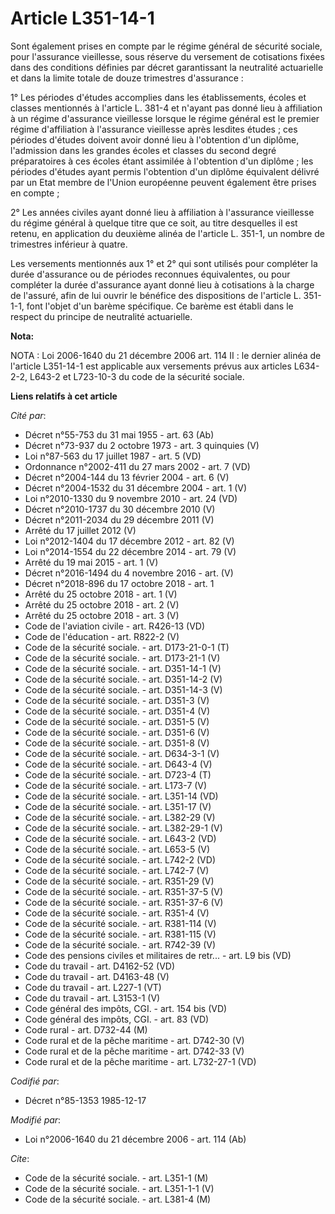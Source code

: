 # Article L351-14-1

Sont également prises en compte par le régime général de sécurité sociale, pour l'assurance vieillesse, sous réserve du
versement de cotisations fixées dans des conditions définies par décret garantissant la neutralité actuarielle et dans la
limite totale de douze trimestres d'assurance :

1° Les périodes d'études accomplies dans les établissements, écoles et classes mentionnés à l'article L. 381-4 et n'ayant pas
donné lieu à affiliation à un régime d'assurance vieillesse lorsque le régime général est le premier régime d'affiliation à
l'assurance vieillesse après lesdites études ; ces périodes d'études doivent avoir donné lieu à l'obtention d'un diplôme,
l'admission dans les grandes écoles et classes du second degré préparatoires à ces écoles étant assimilée à l'obtention d'un
diplôme ; les périodes d'études ayant permis l'obtention d'un diplôme équivalent délivré par un Etat membre de l'Union
européenne peuvent également être prises en compte ;

2° Les années civiles ayant donné lieu à affiliation à l'assurance vieillesse du régime général à quelque titre que ce soit,
au titre desquelles il est retenu, en application du deuxième alinéa de l'article L. 351-1, un nombre de trimestres inférieur
à quatre.

Les versements mentionnés aux 1° et 2° qui sont utilisés pour compléter la durée d'assurance ou de périodes reconnues
équivalentes, ou pour compléter la durée d'assurance ayant donné lieu à cotisations à la charge de l'assuré, afin de lui
ouvrir le bénéfice des dispositions de l'article L. 351-1-1, font l'objet d'un barème spécifique. Ce barème est établi dans
le respect du principe de neutralité actuarielle.

**Nota:**

NOTA : Loi 2006-1640 du 21 décembre 2006 art. 114 II : le dernier alinéa de l'article L351-14-1 est applicable aux versements
prévus aux articles L634-2-2, L643-2 et L723-10-3 du code de la sécurité sociale.

**Liens relatifs à cet article**

_Cité par_:

  - Décret n°55-753 du 31 mai 1955 - art. 63 (Ab)
  - Décret n°73-937 du 2 octobre 1973 - art. 3 quinquies (V)
  - Loi n°87-563 du 17 juillet 1987 - art. 5 (VD)
  - Ordonnance n°2002-411 du 27 mars 2002 - art. 7 (VD)
  - Décret n°2004-144 du 13 février 2004 - art. 6 (V)
  - Décret n°2004-1532 du 31 décembre 2004 - art. 1 (V)
  - Loi n°2010-1330 du 9 novembre 2010 - art. 24 (VD)
  - Décret n°2010-1737 du 30 décembre 2010 (V)
  - Décret n°2011-2034 du 29 décembre 2011 (V)
  - Arrêté du 17 juillet 2012 (V)
  - Loi n°2012-1404 du 17 décembre 2012 - art. 82 (V)
  - Loi n°2014-1554 du 22 décembre 2014 - art. 79 (V)
  - Arrêté du 19 mai 2015 - art. 1 (V)
  - Décret n°2016-1494 du 4 novembre 2016 - art. (V)
  - Décret n°2018-896 du 17 octobre 2018 - art. 1
  - Arrêté du 25 octobre 2018 - art. 1 (V)
  - Arrêté du 25 octobre 2018 - art. 2 (V)
  - Arrêté du 25 octobre 2018 - art. 3 (V)
  - Code de l'aviation civile - art. R426-13 (VD)
  - Code de l'éducation - art. R822-2 (V)
  - Code de la sécurité sociale. - art. D173-21-0-1 (T)
  - Code de la sécurité sociale. - art. D173-21-1 (V)
  - Code de la sécurité sociale. - art. D351-14-1 (V)
  - Code de la sécurité sociale. - art. D351-14-2 (V)
  - Code de la sécurité sociale. - art. D351-14-3 (V)
  - Code de la sécurité sociale. - art. D351-3 (V)
  - Code de la sécurité sociale. - art. D351-4 (V)
  - Code de la sécurité sociale. - art. D351-5 (V)
  - Code de la sécurité sociale. - art. D351-6 (V)
  - Code de la sécurité sociale. - art. D351-8 (V)
  - Code de la sécurité sociale. - art. D634-3-1 (V)
  - Code de la sécurité sociale. - art. D643-4 (V)
  - Code de la sécurité sociale. - art. D723-4 (T)
  - Code de la sécurité sociale. - art. L173-7 (V)
  - Code de la sécurité sociale. - art. L351-14 (VD)
  - Code de la sécurité sociale. - art. L351-17 (V)
  - Code de la sécurité sociale. - art. L382-29 (V)
  - Code de la sécurité sociale. - art. L382-29-1 (V)
  - Code de la sécurité sociale. - art. L643-2 (VD)
  - Code de la sécurité sociale. - art. L653-5 (V)
  - Code de la sécurité sociale. - art. L742-2 (VD)
  - Code de la sécurité sociale. - art. L742-7 (V)
  - Code de la sécurité sociale. - art. R351-29 (V)
  - Code de la sécurité sociale. - art. R351-37-5 (V)
  - Code de la sécurité sociale. - art. R351-37-6 (V)
  - Code de la sécurité sociale. - art. R351-4 (V)
  - Code de la sécurité sociale. - art. R381-114 (V)
  - Code de la sécurité sociale. - art. R381-115 (V)
  - Code de la sécurité sociale. - art. R742-39 (V)
  - Code des pensions civiles et militaires de retr... - art. L9 bis (VD)
  - Code du travail - art. D4162-52 (VD)
  - Code du travail - art. D4163-48 (V)
  - Code du travail - art. L227-1 (VT)
  - Code du travail - art. L3153-1 (V)
  - Code général des impôts, CGI. - art. 154 bis (VD)
  - Code général des impôts, CGI. - art. 83 (VD)
  - Code rural - art. D732-44 (M)
  - Code rural et de la pêche maritime - art. D742-30 (V)
  - Code rural et de la pêche maritime - art. D742-33 (V)
  - Code rural et de la pêche maritime - art. L732-27-1 (VD)

_Codifié par_:

  - Décret n°85-1353 1985-12-17

_Modifié par_:

  - Loi n°2006-1640 du 21 décembre 2006 - art. 114 (Ab)

_Cite_:

  - Code de la sécurité sociale. - art. L351-1 (M)
  - Code de la sécurité sociale. - art. L351-1-1 (V)
  - Code de la sécurité sociale. - art. L381-4 (M)
